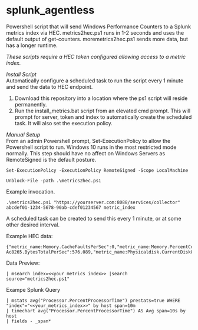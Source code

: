 # splunk_agentless
Powershell script that will send Windows Performance Counters to a Splunk metrics index via HEC. metrics2hec.ps1 runs in 1-2 seconds and uses the default output of get-counters. moremetrics2hec.ps1 sends more data, but has a longer runtime.

*These scripts require a HEC token configured allowing access to a metric index.*

*Install Script*  
Automatically configure a scheduled task to run the script every 1 minute and send the data to HEC endpoint.
1. Download this repository into a location where the ps1 script will reside permanently.
2. Run the install_metrics.bat script from an elevated cmd prompt. This will prompt for server, token and index to automatically create the scheduled task. It will also set the execution policy.

*Manual Setup*  
From an admin Powershell prompt, Set-ExecutionPolicy to allow the Powershell script to run. Windows 10 runs in the most restricted mode normally. This step should have no affect on Windows Servers as RemoteSigned is the default posture. 
```
Set-ExecutionPolicy -ExecutionPolicy RemoteSigned -Scope LocalMachine

Unblock-File -path .\metrics2hec.ps1
```

Example invocation.
```
.\metrics2hec.ps1 "https://yourserver.com:8088/services/collector" abcdef01-1234-5678-90ab-cdef01234567 metric_index
```
A scheduled task can be created to send this every 1 minute, or at some other desired interval.

Example HEC data:
```
{"metric_name:Memory.CacheFaultsPerSec":0,"metric_name:Memory.PercentCommittedBytesInUse":38.938,"metric_name:NetworkInterface.Intel[R]DualBandWireless-Ac8265.BytesTotalPerSec":576.089,"metric_name:Physicaldisk.CurrentDiskQueueLength":0,"metric_name:Physicaldisk.PercentDiskTime":0,"metric_name:Processor.PercentProcessorTime":0}
```
Data Preview:
```
| msearch index=<<your metrics index>> |search source="metrics2hec.ps1"
```
Exampe Splunk Query
```
| mstats avg("Processor.PercentProcessorTime") prestats=true WHERE "index"="<<your_metrics_index>>" by host span=10m
| timechart avg("Processor.PercentProcessorTime") AS Avg span=10s by host
| fields - _span*
```
